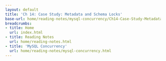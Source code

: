 ```yaml
---
layout: default
title: 'Ch 14: Case Study: Metadata and Schema Locks'
base-url: home/reading-notes/mysql-concurrency/Ch14-Case-Study-Metadata-and-Schema-Locks.html
breadcrumbs:
- title: Home
  url: index.html
- title: Reading Notes
  url: home/reading-notes.html
- title: 'MySQL Concurrency'
  url: home/reading-notes/mysql-concurrency.html
---
```


